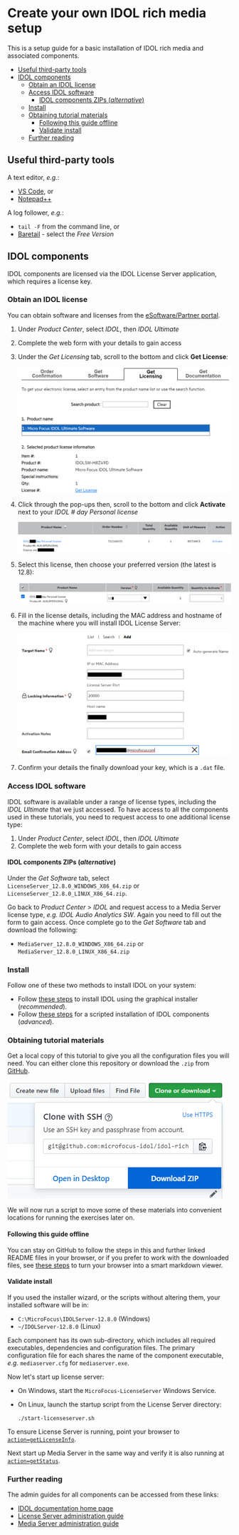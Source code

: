 # Create your own IDOL rich media setup

This is a setup guide for a basic installation of IDOL rich media and associated components.

<!-- TOC depthFrom:2 -->

- [Useful third-party tools](#useful-third-party-tools)
- [IDOL components](#idol-components)
  - [Obtain an IDOL license](#obtain-an-idol-license)
  - [Access IDOL software](#access-idol-software)
    - [IDOL components ZIPs (*alternative*)](#idol-components-zips-alternative)
  - [Install](#install)
  - [Obtaining tutorial materials](#obtaining-tutorial-materials)
    - [Following this guide offline](#following-this-guide-offline)
    - [Validate install](#validate-install)
  - [Further reading](#further-reading)

<!-- /TOC -->

## Useful third-party tools

A text editor, *e.g.*:

- [VS Code](https://code.visualstudio.com/download), or
- [Notepad++](https://notepad-plus-plus.org/download)

A log follower, *e.g.*:

- `tail -F` from the command line, or
- [Baretail](https://www.baremetalsoft.com/baretail/) - select the *Free Version*

## IDOL components

IDOL components are licensed via the IDOL License Server application, which requires a license key.

### Obtain an IDOL license

You can obtain software and licenses from the [eSoftware/Partner portal](https://entitlement.microfocus.com/evalportal/index.do).

1. Under *Product Center*, select *IDOL*, then *IDOL Ultimate*
2. Complete the web form with your details to gain access
3. Under the *Get Licensing* tab, scroll to the bottom and click __Get License__:

    ![eSoftware-getLicense](./figs/eSoftware-getLicense.png)

4. Click through the pop-ups then, scroll to the bottom and click __Activate__ next to your *IDOL # day Personal license*

   ![eSoftware-activateLicense](./figs/eSoftware-activateLicense.png)

5. Select this license, then choose your preferred version (the latest is 12.8):

   ![eSoftware-selectLicense](./figs/eSoftware-selectLicense.png)

6. Fill in the license details, including the MAC address and hostname of the machine where you will install IDOL License Server:

   ![eSoftware-configureLicense](./figs/eSoftware-configureLicense.png)

7. Confirm your details the finally download your key, which is a `.dat` file.

### Access IDOL software

IDOL software is available under a range of license types, including the *IDOL Ultimate* that we just accessed.  To have access to all the components used in these tutorials, you need to request access to one additional license type:

1. Under *Product Center*, select *IDOL*, then *IDOL Ultimate*
2. Complete the web form with your details to gain access

#### IDOL components ZIPs (*alternative*)

Under the *Get Software* tab, select `LicenseServer_12.8.0_WINDOWS_X86_64.zip` or `LicenseServer_12.8.0_LINUX_X86_64.zip`.

Go back to *Product Center* > *IDOL* and request access to a Media Server license type, *e.g.* *IDOL Audio Analytics SW*.  Again you need to fill out the form to gain access.  Once complete go to the *Get Software* tab and download the following:

- `MediaServer_12.8.0_WINDOWS_X86_64.zip` or `MediaServer_12.8.0_LINUX_X86_64.zip`

### Install

Follow one of these two methods to install IDOL on your system:

- Follow [these steps](INSTALL_WIZARD.md) to install IDOL using the graphical installer (*recommended*).
- Follow [these steps](INSTALL_ZIPS.md) for a scripted installation of IDOL components (*advanced*).

### Obtaining tutorial materials

Get a local copy of this tutorial to give you all the configuration files you will need.  You can either clone this repository or download the `.zip` from [GitHub](https://github.com/microfocus-idol/idol-rich-media-tutorials).

![github-download](./figs/github-download.png)

We will now run a script to move some of these materials into convenient locations for running the exercises later on.

#### Following this guide offline

You can stay on GitHub to follow the steps in this and further linked README files in your browser, or if you prefer to work with the downloaded files, see [these steps](appendix/Markdown_reader.md) to turn your browser into a smart markdown viewer.

#### Validate install

If you used the installer wizard, or the scripts without altering them, your installed software will be in:

- `C:\MicroFocus\IDOLServer-12.8.0` (Windows)
- `~/IDOLServer-12.8.0` (Linux)

Each component has its own sub-directory, which includes all required executables, dependencies and configuration files.  The primary configuration file for each shares the name of the component executable, *e.g.* `mediaserver.cfg` for `mediaserver.exe`.

Now let's start up license server:

- On Windows, start the `MicroFocus-LicenseServer` Windows Service.
- On Linux, launch the startup script from the License Server directory:

  ```bsh
  ./start-licenseserver.sh
  ```

To ensure License Server is running, point your browser to [`action=getLicenseInfo`](http://localhost:20000/a=getlicenseinfo).

Next start up Media Server in the same way and verify it is also running at [`action=getStatus`](http://localhost:14000/a=getstatus).

### Further reading

The admin guides for all components can be accessed from these links:

- [IDOL documentation home page](https://www.microfocus.com/documentation/idol/)
- [License Server administration guide](https://www.microfocus.com/documentation/idol/IDOL_12_8/LicenseServer_12.8_Documentation/Help/index.html)
- [Media Server administration guide](https://www.microfocus.com/documentation/idol/IDOL_12_8/MediaServer_12.8_Documentation/Guides/html/index.html)
